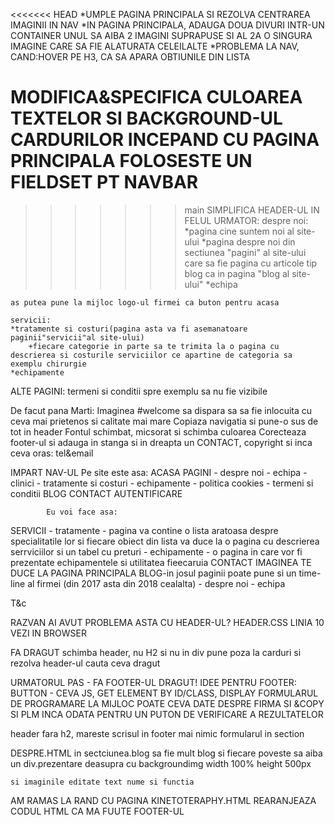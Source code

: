 <<<<<<< HEAD
*UMPLE PAGINA PRINCIPALA SI REZOLVA CENTRAREA IMAGINII IN NAV
*IN PAGINA PRINCIPALA, ADAUGA DOUA DIVURI INTR-UN CONTAINER UNUL SA AIBA 2 IMAGINI SUPRAPUSE SI
AL 2A O SINGURA IMAGINE CARE SA FIE ALATURATA CELEILALTE
*PROBLEMA LA NAV, CAND:HOVER PE H3, CA SA APARA OBTIUNILE DIN LISTA


MODIFICA&SPECIFICA CULOAREA TEXTELOR SI BACKGROUND-UL CARDURILOR INCEPAND CU PAGINA PRINCIPALA
FOLOSESTE UN FIELDSET PT NAVBAR
=======

>>>>>>> main
SIMPLIFICA HEADER-UL IN FELUL URMATOR:
    despre noi:
        *pagina cine suntem noi al site-ului
        *pagina despre noi din sectiunea "pagini" al site-ului care sa fie pagina cu articole tip blog ca in pagina "blog al site-ului"
        *echipa

    as putea pune la mijloc logo-ul firmei ca buton pentru acasa

    servicii:
    *tratamente si costuri(pagina asta va fi asemanatoare paginii"servicii"al site-ului)
        +fiecare categorie in parte sa te trimita la o pagina cu descrierea si costurile serviciilor ce apartine de categoria sa exemplu chirurgie
    *echipamente
ALTE PAGINI:
termeni si conditii spre exemplu sa nu fie vizibile


De facut pana Marti:
    Imaginea #welcome sa dispara sa sa fie inlocuita cu ceva mai prietenos si calitate mai mare
    Copiaza navigatia si pune-o sus de tot in header
    Fontul schimbat, micsorat si schimba culoarea
    Corecteaza footer-ul si adauga in stanga si in dreapta un CONTACT, copyright si inca ceva
                                                            oras:
                                                            tel&email
<!--  -->
IMPART NAV-UL
            Pe site este asa:
ACASA
PAGINI - despre noi
       - echipa
       - clinici
       - tratamente si costuri
       - echipamente
       - politica cookies
       - termeni si conditii
BLOG
CONTACT
AUTENTIFICARE
<!--  -->
            Eu voi face asa:
SERVICII
        - tratamente - pagina va contine o lista aratoasa despre specialitatile lor si fiecare obiect din lista va duce la o pagina cu descrierea serrviciilor si un tabel cu preturi
        - echipamente - o pagina in care vor fi prezentate echipamentele si utilitatea fieecaruia
CONTACT
IMAGINEA TE DUCE LA PAGINA PRINCIPALA
BLOG-in josul paginii poate pune si un time-line al firmei (din  2017 asta din 2018 cealalta)
        - despre noi
        - echipa

T&c

RAZVAN AI AVUT PROBLEMA ASTA CU HEADER-UL? HEADER.CSS LINIA 10 VEZI IN BROWSER


FA DRAGUT
schimba header, nu H2 si nu in div
pune poza la carduri
si rezolva header-ul
cauta ceva dragut

URMATORUL PAS - FA FOOTER-UL DRAGUT!
IDEE PENTRU FOOTER:
BUTTON - CEVA JS, GET ELEMENT BY ID/CLASS, DISPLAY FORMULARUL DE PROGRAMARE
LA MIJLOC POATE CEVA DATE DESPRE FIRMA SI &COPY SI PLM
INCA ODATA PENTRU UN PUTON DE VERIFICARE A REZULTATELOR




header fara h2, mareste scrisul
in footer mai nimic
formularul in section


DESPRE.HTML
in sectciunea.blog sa fie mult blog si fiecare poveste sa aiba un div.prezentare deasupra cu backgroundimg width 100% height 500px
<!-- in sectiunea.echipa flex-row-center -->
    si imaginile editate text nume si functia

AM RAMAS LA RAND CU PAGINA KINETOTERAPHY.HTML
    REARANJEAZA CODUL HTML CA MA FUUTE FOOTER-UL